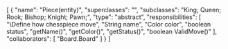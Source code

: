 [
  {
    "name": "Piece(entity)",
    "superclasses": "",
    "subclasses": "King; Queen; Rook; Bishop; Knight; Pawn;",
    "type": "abstract",
    "responsibilities": [
      "\\Define how chesspiece move",
      "String name",
      "Color color",
      "boolean status",
      "getName()",
      "getColor()",
      "getStatus()",
      "boolean ValidMove()"
    ],
    "collaborators": [
      "Board.Board"
    ]
  }
]